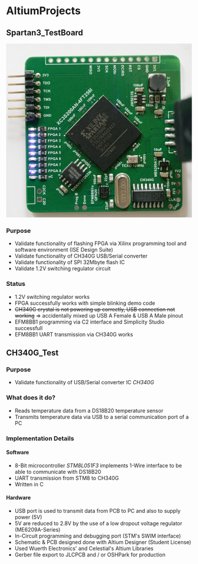 # AltiumProjects

## Spartan3_TestBoard

<img src="Spartan3_TestBoard/pcb_with_led_counter_demo.jpg" width="640">

### Purpose
- Validate functionality of flashing FPGA via Xilinx programming tool and software environment (ISE Design Suite)
- Validate functionality of CH340G USB/Serial converter
- Validate functionality of SPI 32Mbyte flash IC
- Validate 1.2V switching regulator circuit

### Status
- 1.2V switching regulator works
- FPGA successfully works with simple blinking demo code
- <s>CH340G crystal is not powering up correctly, USB connection not working</s> => accidentally mixed up USB A Female & USB A Male pinout
- EFM8BB1 programming via C2 interface and Simplicity Studio successfull
- EFM8BB1 UART transmission via CH340G works

## CH340G_Test

### Purpose
- Validate functionality of USB/Serial converter IC *CH340G*

### What does it do?
- Reads temperature data from a DS18B20 temperature sensor
- Transmits temperature data via USB to a serial communication port of a PC

### Implementation Details
#### Software
- 8-Bit microcontroller *STM8L051F3* implements 1-Wire interface to be able to communicate with DS18B20
- UART transmission from STM8 to CH340G
- Written in C
#### Hardware
- USB port is used to transmit data from PCB to PC and also to supply power (5V)
- 5V are reduced to 2.8V by the use of a low dropout voltage regulator (ME6209A-Series)
- In-Circuit programming and debugging port (STM's SWIM interface)
- Schematic & PCB designed done with Altium Designer (Student License) 
- Used Wuerth Electronics' and Celestial's Altium Libraries
- Gerber file export to JLCPCB and / or OSHPark for production
